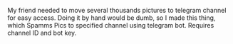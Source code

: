 My friend needed to move several thousands pictures to telegram channel for easy access. 
Doing it by hand would be dumb, so I made this thing, which Spamms Pics to specified channel using telegram bot. 
Requires channel ID and bot key.
